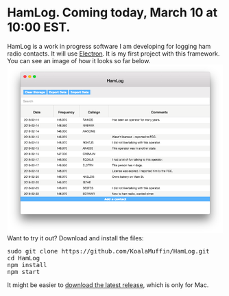 # HamLog. Coming today, March 10 at 10:00 EST.
HamLog is a work in progress software I am developing for logging ham radio contacts. It will use <a href="https://electronjs.org">Electron</a>. It is my first project with this framework. You can see an image of how it looks so far below.
<img src="https://raw.githubusercontent.com/KoalaMuffin/HamLog/master/Preview.png">
<br>
Want to try it out?
Download and install the files:
<pre>
sudo git clone https://github.com/KoalaMuffin/HamLog.git
cd HamLog
npm install
npm start
</pre>
It might be easier to <a href="https://github.com/KoalaMuffin/HamLog/releases/tag/v1.3.0-beta.1">download the latest release</a>, which is only for Mac.
